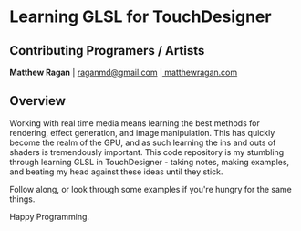 # Learning GLSL for TouchDesigner #

## Contributing Programers / Artists ##

**Matthew Ragan** | raganmd@gmail.com |[ matthewragan.com](http://matthewragan.com)  

## Overview ##

Working with real time media means learning the best methods for rendering, effect generation, and image manipulation. This has quickly become the realm of the GPU, and as such learning the ins and outs of shaders is tremendously important. This code repository is my stumbling through learning GLSL in TouchDesigner - taking notes, making examples, and beating my head against these ideas until they stick.

Follow along, or look through some examples if you're hungry for the same things.

Happy Programming.